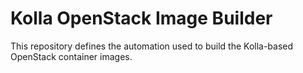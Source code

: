# Kolla OpenStack Image Builder

This repository defines the automation used to build the Kolla-based OpenStack
container images.

